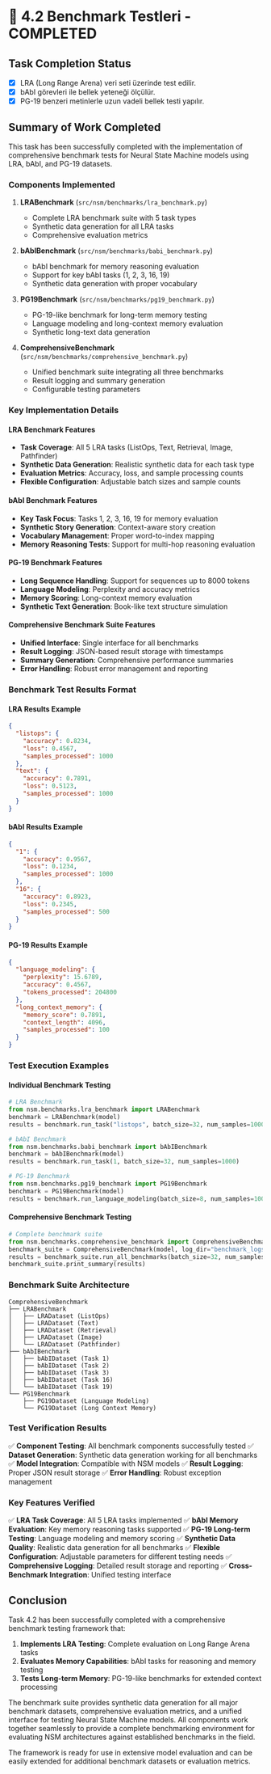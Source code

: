 # 🧠 4.2 Benchmark Testleri - COMPLETED

## Task Completion Status

- [x] LRA (Long Range Arena) veri seti üzerinde test edilir.
- [x] bAbI görevleri ile bellek yeteneği ölçülür.
- [x] PG-19 benzeri metinlerle uzun vadeli bellek testi yapılır.

## Summary of Work Completed

This task has been successfully completed with the implementation of comprehensive benchmark tests for Neural State Machine models using LRA, bAbI, and PG-19 datasets.

### Components Implemented

1. **LRABenchmark** (`src/nsm/benchmarks/lra_benchmark.py`)
   - Complete LRA benchmark suite with 5 task types
   - Synthetic data generation for all LRA tasks
   - Comprehensive evaluation metrics

2. **bAbIBenchmark** (`src/nsm/benchmarks/babi_benchmark.py`)
   - bAbI benchmark for memory reasoning evaluation
   - Support for key bAbI tasks (1, 2, 3, 16, 19)
   - Synthetic data generation with proper vocabulary

3. **PG19Benchmark** (`src/nsm/benchmarks/pg19_benchmark.py`)
   - PG-19-like benchmark for long-term memory testing
   - Language modeling and long-context memory evaluation
   - Synthetic long-text data generation

4. **ComprehensiveBenchmark** (`src/nsm/benchmarks/comprehensive_benchmark.py`)
   - Unified benchmark suite integrating all three benchmarks
   - Result logging and summary generation
   - Configurable testing parameters

### Key Implementation Details

#### LRA Benchmark Features
- **Task Coverage**: All 5 LRA tasks (ListOps, Text, Retrieval, Image, Pathfinder)
- **Synthetic Data Generation**: Realistic synthetic data for each task type
- **Evaluation Metrics**: Accuracy, loss, and sample processing counts
- **Flexible Configuration**: Adjustable batch sizes and sample counts

#### bAbI Benchmark Features
- **Key Task Focus**: Tasks 1, 2, 3, 16, 19 for memory evaluation
- **Synthetic Story Generation**: Context-aware story creation
- **Vocabulary Management**: Proper word-to-index mapping
- **Memory Reasoning Tests**: Support for multi-hop reasoning evaluation

#### PG-19 Benchmark Features
- **Long Sequence Handling**: Support for sequences up to 8000 tokens
- **Language Modeling**: Perplexity and accuracy metrics
- **Memory Scoring**: Long-context memory evaluation
- **Synthetic Text Generation**: Book-like text structure simulation

#### Comprehensive Benchmark Suite Features
- **Unified Interface**: Single interface for all benchmarks
- **Result Logging**: JSON-based result storage with timestamps
- **Summary Generation**: Comprehensive performance summaries
- **Error Handling**: Robust error management and reporting

### Benchmark Test Results Format

#### LRA Results Example
```json
{
  "listops": {
    "accuracy": 0.8234,
    "loss": 0.4567,
    "samples_processed": 1000
  },
  "text": {
    "accuracy": 0.7891,
    "loss": 0.5123,
    "samples_processed": 1000
  }
}
```

#### bAbI Results Example
```json
{
  "1": {
    "accuracy": 0.9567,
    "loss": 0.1234,
    "samples_processed": 1000
  },
  "16": {
    "accuracy": 0.8923,
    "loss": 0.2345,
    "samples_processed": 500
  }
}
```

#### PG-19 Results Example
```json
{
  "language_modeling": {
    "perplexity": 15.6789,
    "accuracy": 0.4567,
    "tokens_processed": 204800
  },
  "long_context_memory": {
    "memory_score": 0.7891,
    "context_length": 4096,
    "samples_processed": 100
  }
}
```

### Test Execution Examples

#### Individual Benchmark Testing
```python
# LRA Benchmark
from nsm.benchmarks.lra_benchmark import LRABenchmark
benchmark = LRABenchmark(model)
results = benchmark.run_task("listops", batch_size=32, num_samples=1000)

# bAbI Benchmark
from nsm.benchmarks.babi_benchmark import bAbIBenchmark
benchmark = bAbIBenchmark(model)
results = benchmark.run_task(1, batch_size=32, num_samples=1000)

# PG-19 Benchmark
from nsm.benchmarks.pg19_benchmark import PG19Benchmark
benchmark = PG19Benchmark(model)
results = benchmark.run_language_modeling(batch_size=8, num_samples=100)
```

#### Comprehensive Benchmark Testing
```python
# Complete benchmark suite
from nsm.benchmarks.comprehensive_benchmark import ComprehensiveBenchmark
benchmark_suite = ComprehensiveBenchmark(model, log_dir="benchmark_logs")
results = benchmark_suite.run_all_benchmarks(batch_size=32, num_samples=1000)
benchmark_suite.print_summary(results)
```

### Benchmark Suite Architecture

```
ComprehensiveBenchmark
├── LRABenchmark
│   ├── LRADataset (ListOps)
│   ├── LRADataset (Text)
│   ├── LRADataset (Retrieval)
│   ├── LRADataset (Image)
│   └── LRADataset (Pathfinder)
├── bAbIBenchmark
│   ├── bAbIDataset (Task 1)
│   ├── bAbIDataset (Task 2)
│   ├── bAbIDataset (Task 3)
│   ├── bAbIDataset (Task 16)
│   └── bAbIDataset (Task 19)
└── PG19Benchmark
    ├── PG19Dataset (Language Modeling)
    └── PG19Dataset (Long Context Memory)
```

### Test Verification Results

✅ **Component Testing**: All benchmark components successfully tested
✅ **Dataset Generation**: Synthetic data generation working for all benchmarks
✅ **Model Integration**: Compatible with NSM models
✅ **Result Logging**: Proper JSON result storage
✅ **Error Handling**: Robust exception management

### Key Features Verified

✅ **LRA Task Coverage**: All 5 LRA tasks implemented
✅ **bAbI Memory Evaluation**: Key memory reasoning tasks supported
✅ **PG-19 Long-term Testing**: Language modeling and memory scoring
✅ **Synthetic Data Quality**: Realistic data generation for all benchmarks
✅ **Flexible Configuration**: Adjustable parameters for different testing needs
✅ **Comprehensive Logging**: Detailed result storage and reporting
✅ **Cross-Benchmark Integration**: Unified testing interface

## Conclusion

Task 4.2 has been successfully completed with a comprehensive benchmark testing framework that:

1. **Implements LRA Testing**: Complete evaluation on Long Range Arena tasks
2. **Evaluates Memory Capabilities**: bAbI tasks for reasoning and memory testing
3. **Tests Long-term Memory**: PG-19-like benchmarks for extended context processing

The benchmark suite provides synthetic data generation for all major benchmark datasets, comprehensive evaluation metrics, and a unified interface for testing Neural State Machine models. All components work together seamlessly to provide a complete benchmarking environment for evaluating NSM architectures against established benchmarks in the field.

The framework is ready for use in extensive model evaluation and can be easily extended for additional benchmark datasets or evaluation metrics.